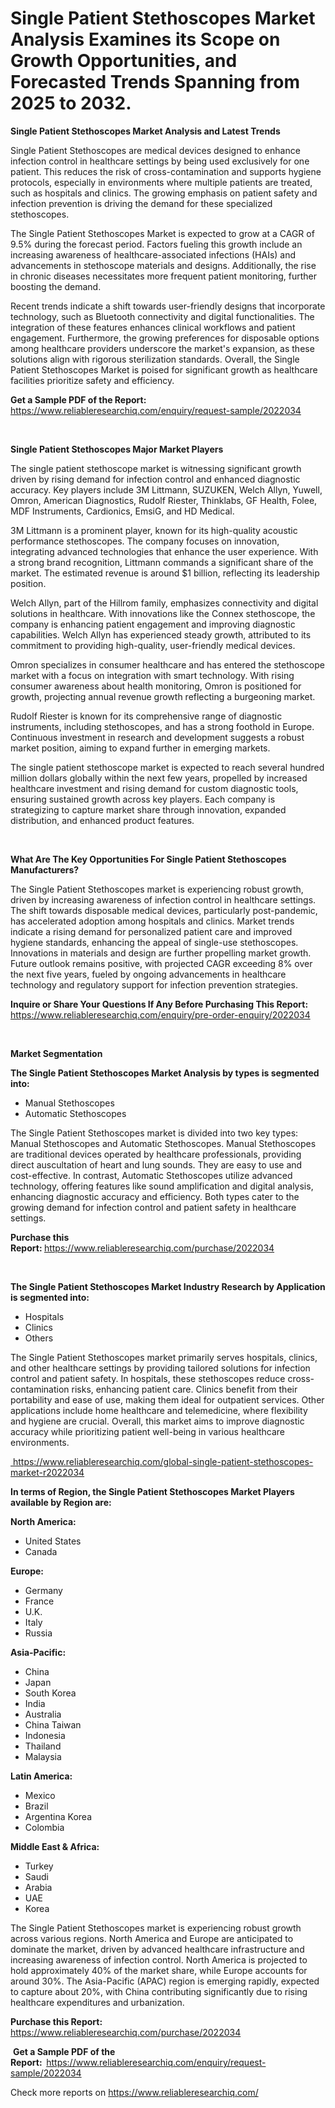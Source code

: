 <p><h1>Single Patient Stethoscopes Market Analysis Examines its Scope on Growth Opportunities, and Forecasted Trends Spanning from 2025 to 2032.</h1></p><p><strong>Single Patient Stethoscopes Market Analysis and Latest Trends</strong></p>
<p><p>Single Patient Stethoscopes are medical devices designed to enhance infection control in healthcare settings by being used exclusively for one patient. This reduces the risk of cross-contamination and supports hygiene protocols, especially in environments where multiple patients are treated, such as hospitals and clinics. The growing emphasis on patient safety and infection prevention is driving the demand for these specialized stethoscopes.</p><p>The Single Patient Stethoscopes Market is expected to grow at a CAGR of 9.5% during the forecast period. Factors fueling this growth include an increasing awareness of healthcare-associated infections (HAIs) and advancements in stethoscope materials and designs. Additionally, the rise in chronic diseases necessitates more frequent patient monitoring, further boosting the demand.</p><p>Recent trends indicate a shift towards user-friendly designs that incorporate technology, such as Bluetooth connectivity and digital functionalities. The integration of these features enhances clinical workflows and patient engagement. Furthermore, the growing preferences for disposable options among healthcare providers underscore the market's expansion, as these solutions align with rigorous sterilization standards. Overall, the Single Patient Stethoscopes Market is poised for significant growth as healthcare facilities prioritize safety and efficiency.</p></p>
<p><strong>Get a Sample PDF of the Report:&nbsp;</strong> <a href="https://www.reliableresearchiq.com/enquiry/request-sample/2022034?utm_campaign=3123&utm_medium=2&utm_source=Github&utm_content=ia&utm_term=29032025&utm_id=single-patient-stethoscopes">https://www.reliableresearchiq.com/enquiry/request-sample/2022034</a></p>
<p>&nbsp;</p>
<p><strong>Single Patient Stethoscopes Major Market Players</strong></p>
<p><p>The single patient stethoscope market is witnessing significant growth driven by rising demand for infection control and enhanced diagnostic accuracy. Key players include 3M Littmann, SUZUKEN, Welch Allyn, Yuwell, Omron, American Diagnostics, Rudolf Riester, Thinklabs, GF Health, Folee, MDF Instruments, Cardionics, EmsiG, and HD Medical.</p><p>3M Littmann is a prominent player, known for its high-quality acoustic performance stethoscopes. The company focuses on innovation, integrating advanced technologies that enhance the user experience. With a strong brand recognition, Littmann commands a significant share of the market. The estimated revenue is around $1 billion, reflecting its leadership position.</p><p>Welch Allyn, part of the Hillrom family, emphasizes connectivity and digital solutions in healthcare. With innovations like the Connex stethoscope, the company is enhancing patient engagement and improving diagnostic capabilities. Welch Allyn has experienced steady growth, attributed to its commitment to providing high-quality, user-friendly medical devices.</p><p>Omron specializes in consumer healthcare and has entered the stethoscope market with a focus on integration with smart technology. With rising consumer awareness about health monitoring, Omron is positioned for growth, projecting annual revenue growth reflecting a burgeoning market.</p><p>Rudolf Riester is known for its comprehensive range of diagnostic instruments, including stethoscopes, and has a strong foothold in Europe. Continuous investment in research and development suggests a robust market position, aiming to expand further in emerging markets.</p><p>The single patient stethoscope market is expected to reach several hundred million dollars globally within the next few years, propelled by increased healthcare investment and rising demand for custom diagnostic tools, ensuring sustained growth across key players. Each company is strategizing to capture market share through innovation, expanded distribution, and enhanced product features.</p></p>
<p>&nbsp;</p>
<p><strong>What Are The Key Opportunities For Single Patient Stethoscopes Manufacturers?</strong></p>
<p><p>The Single Patient Stethoscopes market is experiencing robust growth, driven by increasing awareness of infection control in healthcare settings. The shift towards disposable medical devices, particularly post-pandemic, has accelerated adoption among hospitals and clinics. Market trends indicate a rising demand for personalized patient care and improved hygiene standards, enhancing the appeal of single-use stethoscopes. Innovations in materials and design are further propelling market growth. Future outlook remains positive, with projected CAGR exceeding 8% over the next five years, fueled by ongoing advancements in healthcare technology and regulatory support for infection prevention strategies.</p></p>
<p><strong>Inquire or Share Your Questions If Any Before Purchasing This Report:</strong> <a href="https://www.reliableresearchiq.com/enquiry/pre-order-enquiry/2022034?utm_campaign=3123&utm_medium=2&utm_source=Github&utm_content=ia&utm_term=29032025&utm_id=single-patient-stethoscopes">https://www.reliableresearchiq.com/enquiry/pre-order-enquiry/2022034</a></p>
<p>&nbsp;</p>
<p><strong>Market Segmentation</strong></p>
<p><strong>The Single Patient Stethoscopes Market Analysis by types is segmented into:</strong></p>
<p><ul><li>Manual Stethoscopes</li><li>Automatic Stethoscopes</li></ul></p>
<p><p>The Single Patient Stethoscopes market is divided into two key types: Manual Stethoscopes and Automatic Stethoscopes. Manual Stethoscopes are traditional devices operated by healthcare professionals, providing direct auscultation of heart and lung sounds. They are easy to use and cost-effective. In contrast, Automatic Stethoscopes utilize advanced technology, offering features like sound amplification and digital analysis, enhancing diagnostic accuracy and efficiency. Both types cater to the growing demand for infection control and patient safety in healthcare settings.</p></p>
<p><strong>Purchase this Report:&nbsp;</strong><a href="https://www.reliableresearchiq.com/purchase/2022034?utm_campaign=3123&utm_medium=2&utm_source=Github&utm_content=ia&utm_term=29032025&utm_id=single-patient-stethoscopes">https://www.reliableresearchiq.com/purchase/2022034</a></p>
<p>&nbsp;</p>
<p><strong>The Single Patient Stethoscopes Market Industry Research by Application is segmented into:</strong></p>
<p><ul><li>Hospitals</li><li>Clinics</li><li>Others</li></ul></p>
<p><p>The Single Patient Stethoscopes market primarily serves hospitals, clinics, and other healthcare settings by providing tailored solutions for infection control and patient safety. In hospitals, these stethoscopes reduce cross-contamination risks, enhancing patient care. Clinics benefit from their portability and ease of use, making them ideal for outpatient services. Other applications include home healthcare and telemedicine, where flexibility and hygiene are crucial. Overall, this market aims to improve diagnostic accuracy while prioritizing patient well-being in various healthcare environments.</p></p>
<p><a href="https://www.reliableresearchiq.com/global-single-patient-stethoscopes-market-r2022034?utm_campaign=3123&utm_medium=2&utm_source=Github&utm_content=ia&utm_term=29032025&utm_id=single-patient-stethoscopes">&nbsp;https://www.reliableresearchiq.com/global-single-patient-stethoscopes-market-r2022034</a></p>
<p><strong>In terms of Region, the Single Patient Stethoscopes Market Players available by Region are:</strong></p>
<p>
    <p> <strong> North America: </strong>
        <ul>
            <li>United States</li>
            <li>Canada</li>
        </ul>
        </p> 
    <p> <strong> Europe: </strong>
        <ul>
            <li>Germany</li>
            <li>France</li>
            <li>U.K.</li>
            <li>Italy</li>
            <li>Russia</li>
        </ul>
        </p> 
    <p> <strong> Asia-Pacific: </strong>
        <ul>
            <li>China</li>
            <li>Japan</li>
            <li>South Korea</li>
            <li>India</li>
            <li>Australia</li>
            <li>China Taiwan</li>
            <li>Indonesia</li>
            <li>Thailand</li>
            <li>Malaysia</li>
        </ul>
        </p> 
    <p> <strong> Latin America: </strong>
        <ul>
            <li>Mexico</li>
            <li>Brazil</li>
            <li>Argentina Korea</li>
            <li>Colombia</li>
        </ul>
        </p> 
    <p> <strong> Middle East & Africa: </strong>
        <ul>
            <li>Turkey</li>
            <li>Saudi</li>
            <li>Arabia</li>
            <li>UAE</li>
            <li>Korea</li>
        </ul>
    </p>
    </p>
<p><p>The Single Patient Stethoscopes market is experiencing robust growth across various regions. North America and Europe are anticipated to dominate the market, driven by advanced healthcare infrastructure and increasing awareness of infection control. North America is projected to hold approximately 40% of the market share, while Europe accounts for around 30%. The Asia-Pacific (APAC) region is emerging rapidly, expected to capture about 20%, with China contributing significantly due to rising healthcare expenditures and urbanization.</p></p>
<p><strong>Purchase this Report: </strong><a href="https://www.reliableresearchiq.com/purchase/2022034?utm_campaign=3123&utm_medium=2&utm_source=Github&utm_content=ia&utm_term=29032025&utm_id=single-patient-stethoscopes">https://www.reliableresearchiq.com/purchase/2022034</a></p>
<p>&nbsp;<strong>Get a Sample PDF of the Report:&nbsp;&nbsp;</strong><a href="https://www.reliableresearchiq.com/enquiry/request-sample/2022034?utm_campaign=3123&utm_medium=2&utm_source=Github&utm_content=ia&utm_term=29032025&utm_id=single-patient-stethoscopes">https://www.reliableresearchiq.com/enquiry/request-sample/2022034</a></p>
<p><strong></strong></p>
<p>Check more reports on <a href="https://www.reliableresearchiq.com/?utm_campaign=3123&utm_medium=2&utm_source=Github&utm_content=ia&utm_term=29032025&utm_id=single-patient-stethoscopes">https://www.reliableresearchiq.com/</a></p>